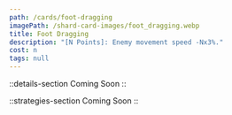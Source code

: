 ```yaml
---
path: /cards/foot-dragging
imagePath: /shard-card-images/foot_dragging.webp
title: Foot Dragging
description: "[N Points]: Enemy movement speed -Nx3%."
cost: n
tags: null
---
```


::details-section
Coming Soon
::

::strategies-section
Coming Soon
::
